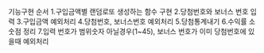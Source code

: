 기능구현 순서
1.구입금액별 랜덤로또 생성하는 함수 구현
2.당첨번호와 보너스 번호 입력
3.구입금액 예외처리
4.당첨번호, 보너스번호 예외처리
5.당첨통계내기
6.수익률 소숫점 정리
7.입력 번호가 범위숫자 아닐경우(1~45), 보너스 번호가 이미 당첨번호에 있을때 예외처리